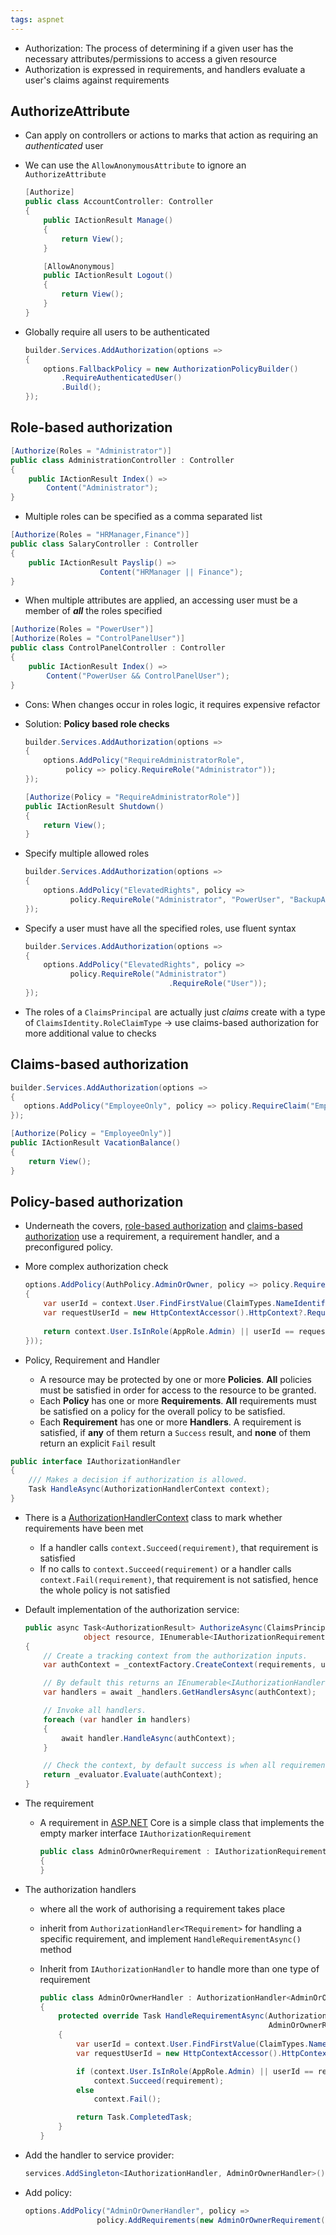 ```yaml
---
tags: aspnet 
---
```

- Authorization: The process of determining if a given user has the necessary attributes/permissions to access a given resource
- Authorization is expressed in requirements, and handlers evaluate a user's claims against requirements

## AuthorizeAttribute

- Can apply on controllers or actions to marks that action as requiring an _authenticated_ user
    
- We can use the `AllowAnonymousAttribute` to ignore an `AuthorizeAttribute`
    
    ```csharp
    [Authorize]
    public class AccountController: Controller
    {
        public IActionResult Manage()
        {
            return View();
        }
    
        [AllowAnonymous]
        public IActionResult Logout()
        {
            return View();
        }
    }
    ```
    
- Globally require all users to be authenticated
    
    ```csharp
    builder.Services.AddAuthorization(options =>
    {
        options.FallbackPolicy = new AuthorizationPolicyBuilder()
            .RequireAuthenticatedUser()
            .Build();
    });
    ```
    

## **Role-based authorization**

```csharp
[Authorize(Roles = "Administrator")]
public class AdministrationController : Controller
{
    public IActionResult Index() =>
        Content("Administrator");
}
```

- Multiple roles can be specified as a comma separated list

```csharp
[Authorize(Roles = "HRManager,Finance")]
public class SalaryController : Controller
{
    public IActionResult Payslip() =>
                    Content("HRManager || Finance");
}
```

- When multiple attributes are applied, an accessing user must be a member of _**all**_ the roles specified

```csharp
[Authorize(Roles = "PowerUser")]
[Authorize(Roles = "ControlPanelUser")]
public class ControlPanelController : Controller
{
    public IActionResult Index() =>
        Content("PowerUser && ControlPanelUser");
}
```

- Cons: When changes occur in roles logic, it requires expensive refactor
    
- Solution: **Policy based role checks**
    
    ```csharp
    builder.Services.AddAuthorization(options =>
    {
        options.AddPolicy("RequireAdministratorRole",
             policy => policy.RequireRole("Administrator"));
    });
    
    [Authorize(Policy = "RequireAdministratorRole")]
    public IActionResult Shutdown()
    {
        return View();
    }
    ```
    
- Specify multiple allowed roles
    
    ```csharp
    builder.Services.AddAuthorization(options =>
    {
        options.AddPolicy("ElevatedRights", policy =>
              policy.RequireRole("Administrator", "PowerUser", "BackupAdministrator"));
    });
    ```
    
- Specify a user must have all the specified roles, use fluent syntax
    
    ```csharp
    builder.Services.AddAuthorization(options =>
    {
        options.AddPolicy("ElevatedRights", policy =>
              policy.RequireRole("Administrator")
    								.RequireRole("User"));
    });
    ```
    
- The roles of a `ClaimsPrincipal` are actually just _claims_ create with a type of `ClaimsIdentity.RoleClaimType` → use claims-based authorization for more additional value to checks
    

## Claims-based authorization

```csharp
builder.Services.AddAuthorization(options =>
{
   options.AddPolicy("EmployeeOnly", policy => policy.RequireClaim("EmployeeNumber"));
});

[Authorize(Policy = "EmployeeOnly")]
public IActionResult VacationBalance()
{
    return View();
}
```

## Policy-based authorization

- Underneath the covers, [role-based authorization](https://learn.microsoft.com/en-us/aspnet/core/security/authorization/roles?view=aspnetcore-7.0) and [claims-based authorization](https://learn.microsoft.com/en-us/aspnet/core/security/authorization/claims?view=aspnetcore-7.0) use a requirement, a requirement handler, and a preconfigured policy.
    
- More complex authorization check
    
    ```csharp
    options.AddPolicy(AuthPolicy.AdminOrOwner, policy => policy.RequireAssertion(context =>
    {
        var userId = context.User.FindFirstValue(ClaimTypes.NameIdentifier);
        var requestUserId = new HttpContextAccessor().HttpContext?.Request.RouteValues["userId"]?.ToString();
        
        return context.User.IsInRole(AppRole.Admin) || userId == requestUserId; 
    }));
    ```
    
- Policy, Requirement and Handler
    
    - A resource may be protected by one or more **Policies**. **All** policies must be satisfied in order for access to the resource to be granted.
    - Each **Policy** has one or more **Requirements**. **All** requirements must be satisfied on a policy for the overall policy to be satisfied.
    - Each **Requirement** has one or more **Handlers**. A requirement is satisfied, if **any** of them return a `Success` result, and **none** of them return an explicit `Fail` result

```csharp
public interface IAuthorizationHandler
{
    /// Makes a decision if authorization is allowed.
    Task HandleAsync(AuthorizationHandlerContext context);
}
```

- There is a [AuthorizationHandlerContext](https://learn.microsoft.com/en-us/dotnet/api/microsoft.aspnetcore.authorization.authorizationhandlercontext) class to mark whether requirements have been met
    
    - If a handler calls `context.Succeed(requirement)`, that requirement is satisfied
    - If no calls to `context.Succeed(requirement)` or a handler calls `context.Fail(requirement)`, that requirement is not satisfied, hence the whole policy is not satisfied
- Default implementation of the authorization service:
    
    ```csharp
    public async Task<AuthorizationResult> AuthorizeAsync(ClaimsPrincipal user, 
                 object resource, IEnumerable<IAuthorizationRequirement> requirements)
    {
        // Create a tracking context from the authorization inputs.
        var authContext = _contextFactory.CreateContext(requirements, user, resource);
    
        // By default this returns an IEnumerable<IAuthorizationHandlers> from DI.
        var handlers = await _handlers.GetHandlersAsync(authContext);
    
        // Invoke all handlers.
        foreach (var handler in handlers)
        {
            await handler.HandleAsync(authContext);
        }
    
        // Check the context, by default success is when all requirements have been met.
        return _evaluator.Evaluate(authContext);
    }
    ```
    
- The requirement
    
    - A requirement in [ASP.NET](http://ASP.NET) Core is a simple class that implements the empty marker interface `IAuthorizationRequirement`
        
        ```csharp
        public class AdminOrOwnerRequirement : IAuthorizationRequirement
        {
        }
        ```
        
- The authorization handlers
    
    - where all the work of authorising a requirement takes place
        
    - inherit from `AuthorizationHandler<TRequirement>` for handling a specific requirement, and implement `HandleRequirementAsync()` method
        
    - Inherit from `IAuthorizationHandler` to handle more than one type of requirement
        
        ```csharp
        public class AdminOrOwnerHandler : AuthorizationHandler<AdminOrOwnerRequirement>
        {
            protected override Task HandleRequirementAsync(AuthorizationHandlerContext context,
                                                           AdminOrOwnerRequirement requirement)
            {
                var userId = context.User.FindFirstValue(ClaimTypes.NameIdentifier);
                var requestUserId = new HttpContextAccessor().HttpContext?.Request.RouteValues["userId"]?.ToString();
        
                if (context.User.IsInRole(AppRole.Admin) || userId == requestUserId)
                    context.Succeed(requirement);
                else 
                    context.Fail();
        
                return Task.CompletedTask;
            }
        }
        ```
        
- Add the handler to service provider:
    
    ```csharp
    services.AddSingleton<IAuthorizationHandler, AdminOrOwnerHandler>();
    ```
    
- Add policy:
    
    ```csharp
    options.AddPolicy("AdminOrOwnerHandler", policy => 
                    policy.AddRequirements(new AdminOrOwnerRequirement());
    ```